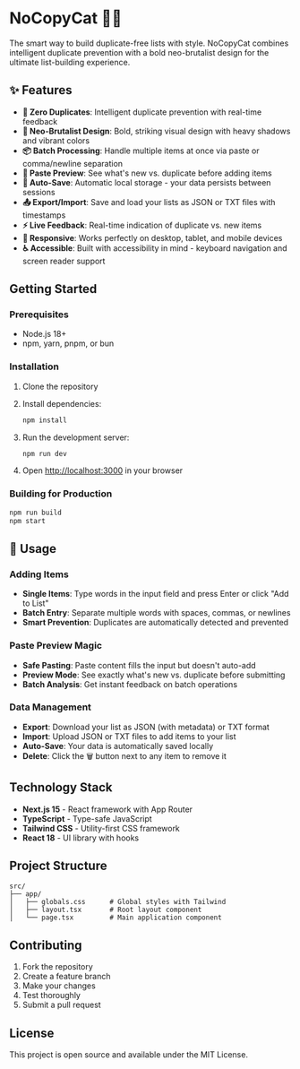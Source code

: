 # NoCopyCat 🚫🐱

The smart way to build duplicate-free lists with style. NoCopyCat combines intelligent duplicate prevention with a bold neo-brutalist design for the ultimate list-building experience.

## ✨ Features

- **🚫 Zero Duplicates**: Intelligent duplicate prevention with real-time feedback
- **🎨 Neo-Brutalist Design**: Bold, striking visual design with heavy shadows and vibrant colors
- **📦 Batch Processing**: Handle multiple items at once via paste or comma/newline separation
- **👀 Paste Preview**: See what's new vs. duplicate before adding items
- **💾 Auto-Save**: Automatic local storage - your data persists between sessions
- **📤 Export/Import**: Save and load your lists as JSON or TXT files with timestamps
- **⚡ Live Feedback**: Real-time indication of duplicate vs. new items
- **📱 Responsive**: Works perfectly on desktop, tablet, and mobile devices
- **♿ Accessible**: Built with accessibility in mind - keyboard navigation and screen reader support

## Getting Started

### Prerequisites

- Node.js 18+
- npm, yarn, pnpm, or bun

### Installation

1. Clone the repository
2. Install dependencies:

   ```bash
   npm install
   ```

3. Run the development server:

   ```bash
   npm run dev
   ```

4. Open [http://localhost:3000](http://localhost:3000) in your browser

### Building for Production

```bash
npm run build
npm start
```

## 🚀 Usage

### Adding Items

- **Single Items**: Type words in the input field and press Enter or click "Add to List"
- **Batch Entry**: Separate multiple words with spaces, commas, or newlines
- **Smart Prevention**: Duplicates are automatically detected and prevented

### Paste Preview Magic

- **Safe Pasting**: Paste content fills the input but doesn't auto-add
- **Preview Mode**: See exactly what's new vs. duplicate before submitting
- **Batch Analysis**: Get instant feedback on batch operations

### Data Management

- **Export**: Download your list as JSON (with metadata) or TXT format
- **Import**: Upload JSON or TXT files to add items to your list
- **Auto-Save**: Your data is automatically saved locally
- **Delete**: Click the 🗑️ button next to any item to remove it

## Technology Stack

- **Next.js 15** - React framework with App Router
- **TypeScript** - Type-safe JavaScript
- **Tailwind CSS** - Utility-first CSS framework
- **React 18** - UI library with hooks

## Project Structure

```text
src/
├── app/
│   ├── globals.css      # Global styles with Tailwind
│   ├── layout.tsx       # Root layout component
│   └── page.tsx         # Main application component
```

## Contributing

1. Fork the repository
2. Create a feature branch
3. Make your changes
4. Test thoroughly
5. Submit a pull request

## License

This project is open source and available under the MIT License.
